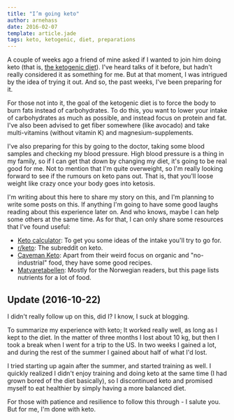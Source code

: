 ```yaml
---
title: "I’m going keto"
author: arnehass
date: 2016-02-07
template: article.jade
tags: keto, ketogenic, diet, preparations
---
```


A couple of weeks ago a friend of mine asked if I wanted to join him doing keto (that is, [the ketogenic diet](https://en.wikipedia.org/wiki/Ketogenic_diet)). I've heard talks of it before, but hadn't really considered it as something for me. But at that moment, I was intrigued by the idea of trying it out. And so, the past weeks, I've been preparing for it.

<span class="more"></span>

For those not into it, the goal of the ketogenic diet is to force the body to burn fats instead of carbohydrates. To do this, you want to lower your intake of carbohydrates as much as possible, and instead focus on protein and fat. I've also been advised to get fiber somewhere (like avocado) and take multi-vitamins (without vitamin K) and magnesium-supplements.

I've also preparing for this by going to the doctor, taking some blood samples and checking my blood pressure. High blood pressure is a thing in my family, so if I can get that down by changing my diet, it's going to be real good for me. Not to mention that I'm quite overweight, so I'm really looking forward to see if the rumours on keto pans out. That is, that you'll loose weight like crazy once your body goes into ketosis.

I'm writing about this here to share my story on this, and I'm planning to write some posts on this. If anything I'm going to have some good laughs reading about this experience later on. And who knows, maybe I can help some others at the same time. As for that, I can only share some resources that I've found useful:

* [Keto calculator](http://keto-calculator.ankerl.com/): To get you some ideas of the intake you'll try to go for.
* [r/keto](https://www.reddit.com/r/keto): The subreddit on keto.
* [Caveman Keto](http://cavemanketo.com/): Apart from their weird focus on organic and "no-industrial" food, they have some good recipes.
* [Matvaretabellen](http://www.matvaretabellen.no/): Mostly for the Norwegian readers, but this page lists nutrients for a lot of food.

## Update (2016-10-22)

I didn't really follow up on this, did I? I know, I suck at blogging.

To summarize my experience with keto; It worked really well, as long as I kept to the diet. In the matter of three months I lost about 10 kg, but then I took a break when I went for a trip to the US. In two weeks I gained a lot, and during the rest of the summer I gained about half of what I'd lost.

I tried starting up again after the summer, and started training as well. I quickly realized I didn't enjoy training and doing keto at the same time (I had grown bored of the diet basically), so I discontinued keto and promised myself to eat healthier by simply having a more balanced diet.

For those with patience and resilience to follow this through - I salute you. But for me, I'm done with keto.
